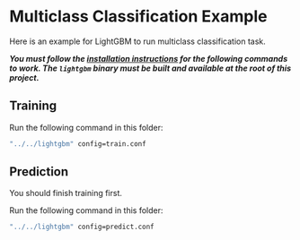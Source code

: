 Multiclass Classification Example
=================================

Here is an example for LightGBM to run multiclass classification task.

***You must follow the [installation instructions](https://lightgbm.readthedocs.io/en/latest/Installation-Guide.html)
for the following commands to work. The `lightgbm` binary must be built and available at the root of this project.***

Training
--------

Run the following command in this folder:

```bash
"../../lightgbm" config=train.conf
```

Prediction
----------

You should finish training first.

Run the following command in this folder:

```bash
"../../lightgbm" config=predict.conf
```
